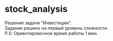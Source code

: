 # stock_analysis
Решение задачи "Инвестиции".  
Задание решено на первый уровень сложности.  
P.S: Ориентировочное время работы 1 мин.  
